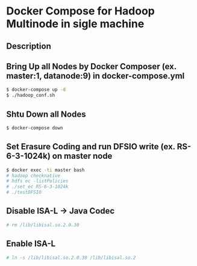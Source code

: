 # Docker Compose for Hadoop Multinode in sigle machine

## Description


## Bring Up all Nodes by Docker Composer (ex. master:1, datanode:9) in docker-compose.yml

```sh
$ docker-compose up -d
$ ./hadoop_conf.sh
```

## Shtu Down all Nodes

```sh
$ docker-compose down
```


## Set Erasure Coding and run DFSIO write (ex. RS-6-3-1024k) on master node

```sh
$ docker exec -ti master bash
# hadoop checknative
# hdfs ec -listPolicies
# ./set_ec RS-6-3-1024k
# ./testDFSIO
```

## Disable ISA-L -> Java Codec

```sh
# rm /lib/libisal.so.2.0.30
```

## Enable ISA-L
```sh
# ln -s /lib/libisal.so.2.0.30 /lib/libisal.so.2
```


